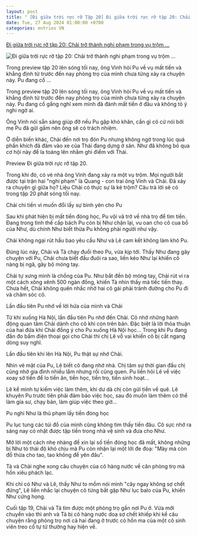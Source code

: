 ```yaml
---
layout: post
title: " [Đi giữa trời rực rỡ Tập 20] Đi giữa trời rực rỡ tập 20: Chải trở thành nghi phạm trong vụ trộm ..."
date: Tue, 27 Aug 2024 01:00:00 +0700
categories: entries VN
---
```

[Đi giữa trời rực rỡ tập 20: Chải trở thành nghi phạm trong vụ trộm ...](https://www.baogiaothong.vn/di-giua-troi-ruc-ro-tap-20-chai-tro-thanh-nghi-pham-trong-vu-trom-luc-nua-dem-192240827143940313.htm)

![Đi giữa trời rực rỡ tập 20: Chải trở thành nghi phạm trong vụ trộm ...](https://baogiaothong.mediacdn.vn/zoom/600_315/603483875699699712/2024/8/27/anh-chup-man-hinh-2024-08-27-luc-143851-17247443402501537180803-0-97-712-1236-crop-17247443444361885857198.png)

Trong preview tập 20 lên sóng tối nay, ông Vinh hỏi Pu về vụ mất tiền và khẳng định từ trước đến nay phòng trọ của mình chưa từng xảy ra chuyện này. Pu đang cố ...

Trong preview tập 20 lên sóng tối nay, ông Vinh hỏi Pu về vụ mất tiền và khẳng định từ trước đến nay phòng trọ của mình chưa từng xảy ra chuyện này. Pu đang cố gắng nghĩ xem mình đã đánh mất tiền ở đâu và không tỏ ý nghi ngờ ai.

Ông Vinh nói sẵn sàng giúp đỡ nếu Pu gặp khó khăn, cần gì cô cứ nói bởi mẹ Pu đã gửi gắm nên ông sẽ có trách nhiệm.

Ở diễn biến khác, Chải đến nơi trọ đón Pu nhưng không ngờ trong lúc quá phấn khích đã đâm vào xe của Thái đang dựng ở sân. Như đã không bỏ qua cơ hội này để la toáng lên nhằm ghi điểm với Thái.

Preview Đi giữa trời rực rỡ tập 20.

Trong khi đó, có vẻ nhà ông Vinh đang xảy ra một vụ trộm. Mọi người bắt được tại trận hai "nghi phạm" là Quang - con trai ông Vinh và Chải. Đã xảy ra chuyện gì giữa họ? Liệu Chải có thực sự là kẻ trộm? Câu trả lời sẽ có trong tập 20 phát sóng tối nay.

Chải chi tiền vì muốn đổi lấy sự bình yên cho Pu

Sau khi phát hiện bị mất tiền đóng học, Pu vội vã trở về nhà trọ để tìm tiền. Đang trong tình thế cấp bách Pu còn bị Như chặn lại, vu oan cho cô cua bồ của Như, dù chính Như biết thừa Pu không phải người như vậy.

Chải không ngại rút hầu bao yêu cầu Như và Lê cam kết không làm khó Pu.

Đúng lúc này, Chải và Tả chạy đuổi theo Pu, vừa kịp tới. Thấy Như đang gây chuyện với Pu, Chải chưa biết đầu đuôi ra sao, liền kéo Như lại khiến cô nàng bị ngã, gãy bộ móng tay.

Chải tự xưng mình là chồng của Pu. Như bắt đền bộ móng tay, Chải rút ví ra một cách xông xênh 500 ngàn đồng, khiến Tả nhìn thấy mà tiếc tiền thay. Chưa hết, Chải không quên nhắc nhở hai cô gái phải tránh đường cho Pu đi và chăm sóc cô.

Lần đầu tiên Pu nhớ về lời hứa của mình và Chải

Từ khi xuống Hà Nội, lần đầu tiên Pu nhớ đến Chải. Cô nhớ những hành động quan tâm Chải dành cho cô khi còn trên bản. Đặc biệt là lời thỏa thuận của hai đứa khi Chải đồng ý cho Pu xuống Hà Nội học... Trong khi Pu đang đắn đo bấm điện thoại gọi cho Chải thì chị Lê vỗ vai khiến cô bị cắt ngang dòng suy nghĩ.

Lần đầu tiên khi lên Hà Nội, Pu thật sự nhớ Chải.

Nhìn vẻ mặt của Pu, Lê biết cô đang nhớ nhà. Chị tâm sự thời gian đầu chị cũng nhớ gia đình nhiều lắm nhưng rồi cũng quen. Pu liền hỏi Lê về việc xoay sở tiền để lo tiền ăn, tiền học, tiền trọ, tiền sinh hoạt...

Lê kể mình tự kiếm việc làm thêm, khi dư dả chị còn gửi tiền về quê. Lê khuyên Pu trước tiên phải đảm bảo việc học, sau đó muốn làm thêm có thể làm gia sư, chạy bàn, làm giúp việc theo giờ...

Pu nghi Như là thủ phạm lấy tiền đóng học

Pu lục tung các túi đồ của mình cũng không tìm thấy tiền đâu. Cô sực nhớ ra sáng nay có nhặt được tập tiền trong nhà vệ sinh và đưa cho Như.

Mở lời một cách nhẹ nhàng để xin lại số tiền đóng học đã mất, không những bị Như tỏ thái độ khó chịu mà Pu còn nhận lại một lời đe đoạ: "Mày mà còn đổ thừa cho tao, tao không để yên đâu".

Tả và Chải nghe xong câu chuyện của cô hàng nước về căn phòng trọ mà hồn xiêu phách lạc.

Khi chỉ có Như và Lê, thấy Như to mồm nói mình "cây ngay không sợ chết đứng", Lê liền nhắc lại chuyện cô từng bắt gặp Như lục balo của Pu, khiến Như cứng họng.

Cuối tập 19, Chải và Tả tìm được một phòng trọ gần nơi Pu ở. Vừa mới chuyển vào thì anh và Tả bị cô hàng nước doạ sợ chết khiếp khi kể câu chuyện rằng phòng trọ nơi cả hai đang ở trước có hồn ma của một cô sinh viên treo cổ tự tử thường hay hiện về.


